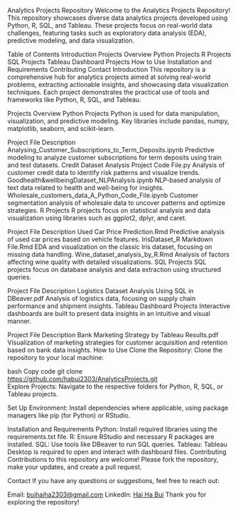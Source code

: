 
Analytics Projects Repository
Welcome to the Analytics Projects Repository! This repository showcases diverse data analytics projects developed using Python, R, SQL, and Tableau. These projects focus on real-world data challenges, featuring tasks such as exploratory data analysis (EDA), predictive modeling, and data visualization.

Table of Contents
Introduction
Projects Overview
Python Projects
R Projects
SQL Projects
Tableau Dashboard Projects
How to Use
Installation and Requirements
Contributing
Contact
Introduction
This repository is a comprehensive hub for analytics projects aimed at solving real-world problems, extracting actionable insights, and showcasing data visualization techniques. Each project demonstrates the practical use of tools and frameworks like Python, R, SQL, and Tableau.

Projects Overview
Python Projects
Python is used for data manipulation, visualization, and predictive modeling. Key libraries include pandas, numpy, matplotlib, seaborn, and scikit-learn.

Project File	Description
Analysing_Customer_Subscriptions_to_Term_Deposits.ipynb	Predictive modeling to analyze customer subscriptions for term deposits using train and test datasets.
Credit Dataset Analysis Project Code File.py	Analysis of customer credit data to identify risk patterns and visualize trends.
Goodhealth&wellbeingDataset_NLPAnalysis.ipynb	NLP-based analysis of text data related to health and well-being for insights.
Wholesale_customers_data_A_Python_Code_File.ipynb	Customer segmentation analysis of wholesale data to uncover patterns and optimize strategies.
R Projects
R projects focus on statistical analysis and data visualization using libraries such as ggplot2, dplyr, and caret.

Project File	Description
Used Car Price Prediction.Rmd	Predictive analysis of used car prices based on vehicle features.
IrisDataset_R Markdown File.Rmd	EDA and visualization on the classic Iris dataset, focusing on missing data handling.
Wine_dataset_analysis_by_R.Rmd	Analysis of factors affecting wine quality with detailed visualizations.
SQL Projects
SQL projects focus on database analysis and data extraction using structured queries.

Project File	Description
Logistics Dataset Analysis Using SQL in DBeaver.pdf	Analysis of logistics data, focusing on supply chain performance and shipment insights.
Tableau Dashboard Projects
Interactive dashboards are built to present data insights in an intuitive and visual manner.

Project File	Description
Bank Marketing Strategy by Tableau Results.pdf	Visualization of marketing strategies for customer acquisition and retention based on bank data insights.
How to Use
Clone the Repository:
Clone the repository to your local machine:

bash
Copy code
git clone https://github.com/habui2303/AnalyticsProjects.git  
Explore Projects:
Navigate to the respective folders for Python, R, SQL, or Tableau projects.

Set Up Environment:
Install dependencies where applicable, using package managers like pip (for Python) or RStudio.

Installation and Requirements
Python: Install required libraries using the requirements.txt file.
R: Ensure RStudio and necessary R packages are installed.
SQL: Use tools like DBeaver to run SQL queries.
Tableau: Tableau Desktop is required to open and interact with dashboard files.
Contributing
Contributions to this repository are welcome! Please fork the repository, make your updates, and create a pull request.

Contact
If you have any questions or suggestions, feel free to reach out:

Email: buihaiha2303@gmail.com
LinkedIn: [Hai Ha Bui](https://www.linkedin.com/in/gracebui2303/)
Thank you for exploring the repository!
